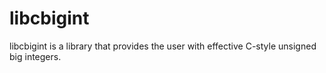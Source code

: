 # libcbigint
libcbigint is a library that provides the user with effective C-style unsigned big integers.